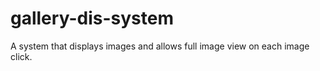 # gallery-dis-system
A system that displays images and allows full image view on each image click. 
